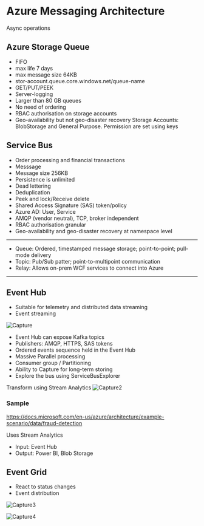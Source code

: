 # Azure Messaging Architecture

Async operations 

## Azure Storage Queue
- FIFO
- max life 7 days
- max message size 64KB
- stor-account.queue.core.windows.net/queue-name
- GET/PUT/PEEK
- Server-logging
- Larger than 80 GB queues
- No need of ordering
- RBAC authorisation on storage accounts
- Geo-availability but not geo-disaster recovery
Storage Accounts: BlobStorage and General Purpose. Permission are set using keys



## Service Bus
- Order processing and financial transactions
- Messsage
- Message size 256KB
- Persistence is unlimited
- Dead lettering
- Deduplication
- Peek and lock/Receive delete
- Shared Access Signature (SAS) token/policy
- Azure AD: User, Service 
- AMQP (vendor neutral), TCP, broker independent
- RBAC authorisation granular
- Geo-availability and geo-disaster recovery at namespace level

-------------------------------------------------------------------------------
- Queue: Ordered, timestamped message storage; point-to-point; pull-mode delivery
- Topic: Pub/Sub patter; point-to-multipoint communication
- Relay: Allows on-prem WCF services to connect into Azure
-------------------------------------------------------------------------------



## Event Hub
- Suitable for telemetry and distributed data streaming
- Event streaming


![Capture](https://user-images.githubusercontent.com/5715815/87634910-4c735180-c792-11ea-8a6a-91c77d1cd32a.PNG)

- Event Hub can expose Kafka topics
- Publishers: AMQP, HTTPS, SAS tokens
- Ordered events sequence held in the Event Hub
- Massive Parallel processing
- Consumer group / Partitioning
- Ability to Capture for long-term storing
- Explore the bus using ServiceBusExplorer

Transform using Stream Analytics
![Capture2](https://user-images.githubusercontent.com/5715815/87635424-200c0500-c793-11ea-81f1-695a1a206eb3.PNG)

### Sample
https://docs.microsoft.com/en-us/azure/architecture/example-scenario/data/fraud-detection

Uses Stream Analytics
- Input: Event Hub
- Output: Power BI, Blob Storage


## Event Grid
- React to status changes
- Event distribution

![Capture3](https://user-images.githubusercontent.com/5715815/87636377-c73d6c00-c794-11ea-96f1-116f61a81383.PNG)

![Capture4](https://user-images.githubusercontent.com/5715815/87636604-21d6c800-c795-11ea-87e8-4151af08e81b.PNG)
